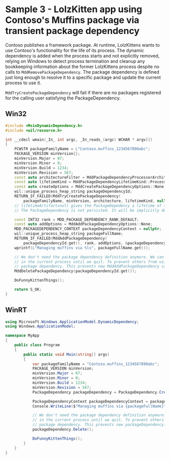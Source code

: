 # Sample 3 - LolzKitten app using Contoso's Muffins package via transient package dependency

Contoso publishes a framework package. At runtime, LolzKittens wants to use Contoso's functionality for the life of its process. The dynamic dependency is added when the process starts and not explicitly removed, relying on Windows to detect process termination and cleanup any bookkeeping information about the former LolzKittens process despite no calls to ```MddRemovePackageDependency```. The package dependency is defined just long enough to resolve it to a specific package and update the current process to use it.

```MddTryCreatePackageDependency``` will fail if there are no packages registered for the calling user satisfying the PackageDependency.

## Win32

```c++
#include <MsixDynamicDependency.h>
#include <wil/resource.h>

int __cdecl wmain(_In_ int argc, _In_reads_(argc) WCHAR * argv[])
{
    PCWSTR packageFamilyName = L"Contoso.muffins_1234567890abc";
    PACKAGE_VERSION minVersion{};
    minVersion.Major = 87;
    minVersion.Minor = 0;
    minVersion.Build = 1234;
    minVersion.Revision = 567;
    const auto architectureFilter = MddPackageDependencyProcessorArchitectures::None;
    const auto lifetimeKind = MddPackageDependencyLifetimeKind::Process;
    const auto createOptions = MddCreatePackageDependencyOptions::None;
    wil::unique_process_heap_string packageDependencyId;
    RETURN_IF_FAILED(MddTryCreatePackageDependency(
        packageFamilyName, minVersion, architecture, lifetimeKind, nullptr, createOptions, &packageDependencyId));
    // lifetimeArtifact=null gives the PackageDepedency a lifetime of the current process
    // The PackageDependency is not persisted. It will be implicitly deleted when the process terminates.

    const INT32 rank = MDD_PACKAGE_DEPENDENCY_RANK_DEFAULT;
    const auto addOptions = MddAddPackageDependencyOptions::None;
    MDD_PACKAGEDEPENDENCY_CONTEXT packageDependencyContext = nullptr;
    wil::unique_process_heap_string packageFullName;
    RETURN_IF_FAILED(MddAddPackageDependency(
        packageDependencyId.get(), rank, addOptions, &packageDependencyContext, &packageFullName));
    wprintf(L"Managing muffins via %ls", packageFullName.get());

    // We don't need the package dependency definition anymore. We can continue using the package dependency
    // in the current process until we quit. To prevent others from using it we'll explicitly delete the
    // package dependency. This prevents new MddAddPackageDependency calls from succeeding.
    MddDeletePackageDependency(packageDependencyId.get());

    DoFunnyKittenThings();

    return S_OK;
}
```

## WinRT

```c#
using Microsoft.Windows.ApplicationModel.DynamicDependency;
using Windows.ApplicationModel;

namespace MyApp
{
    public class Program
    {
        public static void Main(string[] args)
        {
            var packageFamilyName = "Contoso.muffins_1234567890abc";
            PACKAGE_VERSION minVersion;
            minVersion.Major = 87;
            minVersion.Minor = 0;
            minVersion.Build = 1234;
            minVersion.Revision = 567;
            PackageDependency packageDependency = PackageDependency.Create(packageFamilyName, minVersion, null);

            PackageDependencyContext packageDependencyContext = packageDependency.Add();
            Console.WriteLine($"Managing muffins via {packageFullName}");

            // We don't need the package dependency definition anymore. We can continue using the package dependency
            // in the current process until we quit. To prevent others from using it we'll explicitly delete the
            // package dependency. This prevents new packageDependency.Add() calls from succeeding.
            packageDependency.Delete();

            DoFunnyKittenThings();
        }
    }
}
```
